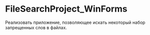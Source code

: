 # FileSearchProject_WinForms
Реализовать приложение, позволяющее искать некоторый набор запрещенных слов в файлах. 
